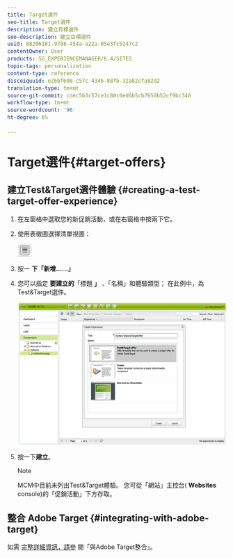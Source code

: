```yaml
---
title: Target選件
seo-title: Target選件
description: 建立目標選件
seo-description: 建立目標選件
uuid: 88206181-9708-454a-a22a-05e3fc0247c2
contentOwner: User
products: SG_EXPERIENCEMANAGER/6.4/SITES
topic-tags: personalization
content-type: reference
discoiquuid: e26bf608-c57c-4346-88fb-32a82cfa82d2
translation-type: tm+mt
source-git-commit: cdec5b3c57ce1c80c0ed6b5cb7650b52cf9bc340
workflow-type: tm+mt
source-wordcount: '96'
ht-degree: 6%

---
```



# Target選件{#target-offers}

## 建立Test&amp;Target選件體驗 {#creating-a-test-target-offer-experience}

1. 在左窗格中選取您的新促銷活動，或在右窗格中按兩下它。
1. 使用表徵圖選擇清單視圖：

   ![](do-not-localize/chlimage_1-11.png)

1. 按一 **下「新增……」**
1. 您可以指定 **要建立的**「標題 **」** 、「名稱」和體驗類型； 在此例中，為Test&amp;Target選件。

   ![chlimage_1-139](assets/chlimage_1-139.png)

1. 按一下&#x200B;**建立**。

   >[!NOTE]
   >
   >MCM中目前未列出Test&amp;Target體驗。 您可從「網站」主控台( **Websites** console)的「促銷活動」下方存取。

## 整合 Adobe Target {#integrating-with-adobe-target}

如需 [完整詳細資訊，請參](/help/sites-administering/target.md) 閱「與Adobe [](/help/sites-administering/target.md) Target整合」。
